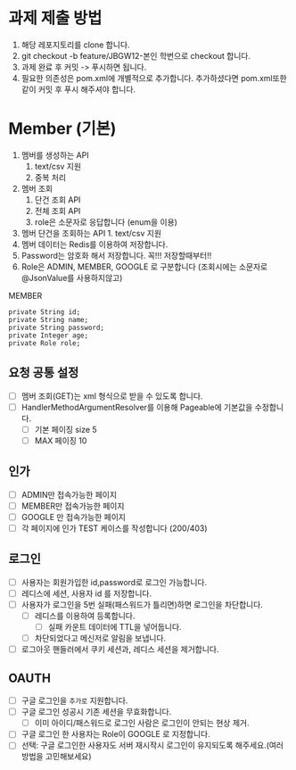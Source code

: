 
# 과제 제출 방법
1. 해당 레포지토리를 clone 합니다.
2. git checkout -b feature/JBGW12-본인 학번으로 checkout 합니다.
3. 과제 완료 후 커밋 -> 푸시하면 됩니다.
4. 필요한 의존성은 pom.xml에 개별적으로 추가합니다. 추가하셨다면 pom.xml또한 같이 커밋 후 푸시 해주셔야 합니다.

# Member (기본)

1. 멤버를 생성하는 API
    1. text/csv 지원
    2. 중복 처리
2. 멤버 조회
    1. 단건 조회 API
    2. 전체 조회 API
    3. role은 소문자로 응답합니다 (enum을 이용)
3. 멤버 단건을 조회하는 API
    1\. text/csv 지원
4. 멤버 데이터는 Redis를 이용하여 저장합니다.
5. Password는 암호화 해서 저장합니다. 꼭!!! 저장할때부터!!
6. Role은 ADMIN, MEMBER, GOOGLE 로 구분합니다 (조회시에는 소문자로 @JsonValue를 사용하지않고)

MEMBER

```
private String id;
private String name;
private String password;
private Integer age;
private Role role;
```

## 요청 공통 설정

* [ ] 멤버 조회(GET)는 xml 형식으로 받을 수 있도록 합니다.
* [ ] HandlerMethodArgumentResolver를 이용해 Pageable에 기본값을 수정합니다.
    * [ ] 기본 페이징 size 5
    * [ ] MAX 페이징 10

## 인가

* [ ] ADMIN만 접속가능한 페이지
* [ ] MEMBER만 접속가능한 페이지
* [ ] GOOGLE 만 접속가능한 페이지
* [ ] 각 페이지에 인가 TEST 케이스를 작성합니다 (200/403)

## 로그인

* [ ] 사용자는 회원가입한 id,password로 로그인 가능합니다.
* [ ] 레디스에 세션, 사용자 id 를 저장합니다.
* [ ] 사용자가 로그인을 5번 실패(패스워드가 틀리면)하면 로그인을 차단합니다.
    * [ ] 레디스를 이용하여 등록합니다.
        * [ ] 실패 카운트 데이터에 TTL을 넣어둡니다.
    * [ ] 차단되었다고 메신저로 알림을 보냅니다.
* [ ] 로그아웃 핸들러에서 쿠키 세션과, 레디스 세션을 제거합니다.

## OAUTH

* [ ] 구글 로그인을 `추가로` 지원합니다.
* [ ] 구글 로그인 성공시 기존 세션을 무효화합니다.
    * [ ] 이미 아이디/패스워드로 로그인 사람은 로그인이 안되는 현상 제거.
* [ ] 구글 로그인 한 사용자는 Role이 GOOGLE 로 지정합니다.
* [ ] 선택: 구글 로그인한 사용자도 서버 재시작시 로그인이 유지되도록 해주세요.(여러 방법을 고민해보세요)
